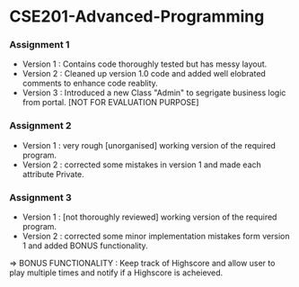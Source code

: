 # CSE201-Advanced-Programming
### Assignment 1
  - Version 1 : Contains code thoroughly tested but has messy layout.
  - Version 2 : Cleaned up version 1.0 code and added well elobrated comments to enhance code reablity. 
  - Version 3 : Introduced a new Class "Admin" to segrigate business logic from portal. [NOT FOR EVALUATION PURPOSE]

### Assignment 2
  - Version 1 : very rough [unorganised] working version of the required program. 
  - Version 2 : corrected some mistakes in version 1 and made each attribute Private.
  
### Assignment 3
  - Version 1 : [not thoroughly reviewed] working version of the required program.
  - Version 2 : corrected some minor implementation mistakes form version 1 and added BONUS functionality.
  
  => BONUS FUNCTIONALITY : Keep track of Highscore and allow user to play multiple times and notify if a Highscore is acheieved.   
